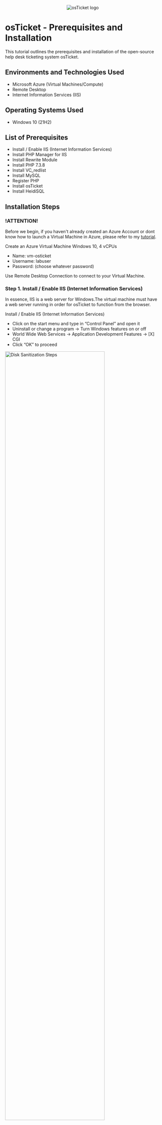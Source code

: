 <p align="center">
<img src="https://i.imgur.com/Clzj7Xs.png" alt="osTicket logo"/>
</p>

<h1>osTicket - Prerequisites and Installation</h1>
This tutorial outlines the prerequisites and installation of the open-source help desk ticketing system osTicket.<br />

<h2>Environments and Technologies Used</h2>

- Microsoft Azure (Virtual Machines/Compute)
- Remote Desktop
- Internet Information Services (IIS)

<h2>Operating Systems Used </h2>

- Windows 10</b> (21H2)

<h2>List of Prerequisites</h2>

- Install / Enable IIS (Internet Information Services)
- Install PHP Manager for IIS
- Install Rewrite Module
- Install PHP 7.3.8
- Install VC_redlist
- Install MySQL
- Register PHP
- Install osTicket
- Install HeidiSQL

<h2>Installation Steps</h2>
<h3>!ATTENTION!</h3>

Before we begin, if you haven't already created an Azure Account or dont know how to launch a Virtual Machine in Azure, please refer to my [tutorial](https://github.com/auryreyes/create-azure-virtual-machine).

Create an Azure Virtual Machine Windows 10, 4 vCPUs
- Name: vm-osticket
- Username: labuser
- Password: (choose whatever password)

Use Remote Desktop Connection to connect to your Virtual Machine.

<h3>Step 1. Install / Enable IIS (Internet Information Services)</h3>

In essence, IIS is a web server for Windows.The virtual machine must have a web server running in order for osTicket to function from the browser.

Install / Enable IIS (Internet Information Services)
- Click on the start menu and type in “Control Panel” and open it
- Uninstall or change a program -> Turn Windows features on or off
- World Wide Web Services -> Application Development Features -> [X] CGI
- Click “OK” to proceed

<p>
<img src="https://i.imgur.com/TMcivpb.png" height="80%" width="80%" alt="Disk Sanitization Steps"/>
</p>
<p>
<img src="https://i.imgur.com/lWj9Wd4.png" height="80%" width="80%" alt="Disk Sanitization Steps"/>
</p>
<p>
<img src="https://i.imgur.com/JKfrWoY.png" height="80%" width="80%" alt="Disk Sanitization Steps"/>
</p>
<p>
<img src="https://i.imgur.com/zQtGVWJ.png" height="80%" width="80%" alt="Disk Sanitization Steps"/>
</p>
<p>
<img src="https://i.imgur.com/bvfThCt.png" height="80%" width="80%" alt="Disk Sanitization Steps"/>
</p>
<p>
<img src="https://i.imgur.com/ktNQjX2.png" height="80%" width="80%" alt="Disk Sanitization Steps"/>
</p>
<p>
<img src="https://i.imgur.com/dmJW5v2.png" height="80%" width="80%" alt="Disk Sanitization Steps"/>
</p>

<h3>Step 2. Install PHP Manager for IIS</h3>

To get started, download and install [PHP Manager for IIS](https://drive.google.com/file/d/1RHsNd4eWIOwaNpj3JW4vzzmzNUH86wY_/view?usp=share_link) (PHPManagerForIIS_V1.5.0.msi)

Open after downloading to install
- File Explorer -> Downloads -> PHPManagerForIIS_V1.5.0

<p>
<img src="https://i.imgur.com/UpKeqsi.png" height="80%" width="80%" alt="Disk Sanitization Steps"/>
</p>
<p>
<img src="https://i.imgur.com/DU2vNzU.png" height="80%" width="80%" alt="Disk Sanitization Steps"/>
</p>
<p>
<img src="https://i.imgur.com/iDuyxre.png" height="80%" width="80%" alt="Disk Sanitization Steps"/>
</p>
<p>
<img src="https://i.imgur.com/GwSYRQ5.png" height="80%" width="80%" alt="Disk Sanitization Steps"/>
</p>

<h3>Step 3. Install Install Rewrite Module</h3>

To get started, download and install [Rewrite Module](https://drive.google.com/file/d/1tIK9GZBKj1JyUP87eewxgdNqn9pZmVmY/view?usp=share_link) (rewrite_amd64_en-US.msi)
- Create the directory C:\PHP

<p>
<img src="https://i.imgur.com/8iMweJQ.png" height="80%" width="80%" alt="Disk Sanitization Steps"/>
</p>
<p>
<img src="https://i.imgur.com/UyZknhw.png" height="80%" width="80%" alt="Disk Sanitization Steps"/>
</p>
<p>
<img src="https://i.imgur.com/g4E9Lfz.png" height="80%" width="80%" alt="Disk Sanitization Steps"/>
</p>
<p>
<img src="https://i.imgur.com/ad7RWmP.png" height="80%" width="80%" alt="Disk Sanitization Steps"/>
</p>

<h3>Step 4. Install PHP 7.3.8</h3>

To get started, download [PHP 7.3.8](https://drive.google.com/file/d/1snNMtLdCOpMtkCyD4mvl9yOOmvVIp9fP/view?usp=share_link) (php-7.3.8-nts-Win32-VC15-x86.zip) 
- Extract file into C:\PHP

<p>
<img src="https://i.imgur.com/pb8pgaX.png" height="80%" width="80%" alt="Disk Sanitization Steps"/>
</p>
<p>
<img src="https://i.imgur.com/8yuqunq.png" height="80%" width="80%" alt="Disk Sanitization Steps"/>
</p>
<p>
<img src="https://i.imgur.com/4aS1cYb.png" height="80%" width="80%" alt="Disk Sanitization Steps"/>
</p>

<h3>Step 5. Install VC_redlist</h3>

To get started, download and install [VC_redlist.x86.exe](https://drive.google.com/file/d/1s1OsGF3-ioO0_9LYizPRiVuIkb3lFJgH/view?usp=share_link)

<p>
<img src="https://i.imgur.com/SLOnkDi.png" height="80%" width="80%" alt="Disk Sanitization Steps"/>
</p>
<p>
<img src="https://i.imgur.com/Rzy6g27.png" height="80%" width="80%" alt="Disk Sanitization Steps"/>
</p>
<p>
<img src="https://i.imgur.com/r8yPEtb.png" height="80%" width="80%" alt="Disk Sanitization Steps"/>
</p>

<h3>Step 6. Install MySQL</h3>

MySQL Server is a database for osTicket. To get started, download and install [MySQL 5.5.62](https://drive.google.com/file/d/1_OWh9p7VQLcrB0q_V7qT8yHl0xo5gv7z/view?usp=share_link) (mysql-5.5.62-win32.msi)

Open after downloading to install
- Typical Setup
- Launch Configuration Wizard (after install)
- Standard Configuration
- Password1

<p>
<img src="https://i.imgur.com/4bDWGEL.png" height="80%" width="80%" alt="Disk Sanitization Steps"/>
</p>
<p>
<img src="https://i.imgur.com/2EIOHc2.png" height="80%" width="80%" alt="Disk Sanitization Steps"/>
</p>
<p>
<img src="https://i.imgur.com/st5nHhw.png" height="80%" width="80%" alt="Disk Sanitization Steps"/>
</p>
<p>
<img src="https://i.imgur.com/Xjg6eqq.png" height="80%" width="80%" alt="Disk Sanitization Steps"/>
</p>
<p>
<img src="https://i.imgur.com/30gwFCK.png" height="80%" width="80%" alt="Disk Sanitization Steps"/>
</p>
<p>
<img src="https://i.imgur.com/qfhlXf3.png" height="80%" width="80%" alt="Disk Sanitization Steps"/>
</p>

<h3>Step 7. Register PHP</h3>

Register PHP from within IIS
- Open IIS as an Admin
- PHP Manager -> Register new PHP version
- Browse and select C:\PHP\php-cgi.exe
- Reload IIS (Open IIS, Restart server)

<p>
<img src="https://i.imgur.com/VThLRK1.png" height="80%" width="80%" alt="Disk Sanitization Steps"/>
</p>
<p>
<img src="https://i.imgur.com/eyX4qAm.png" height="80%" width="80%" alt="Disk Sanitization Steps"/>
</p>
<p>
<img src="https://i.imgur.com/XPme1pX.png" height="80%" width="80%" alt="Disk Sanitization Steps"/>
</p>
<p>
<img src="https://i.imgur.com/GA5aw2b.png" height="80%" width="80%" alt="Disk Sanitization Steps"/>
</p>
<p>
<img src="https://i.imgur.com/SnAirhU.png" height="80%" width="80%" alt="Disk Sanitization Steps"/>
</p>

<h3>Step 8. Install osTicket</h3>

To get started, download [osTicket v1.15.8](https://drive.google.com/drive/u/2/folders/1APMfNyfNzcxZC6EzdaNfdZsUwxWYChf6) (osTicket-v1.15.8.zip)

After downloading
- Copy “upload” folder to c:\inetpub\wwwroot
- Within c:\inetpub\wwwroot, Rename “upload“ to “osTicket”

<p>
<img src="https://i.imgur.com/FNxFszY.png" height="80%" width="80%" alt="Disk Sanitization Steps"/>
</p>
<p>
<img src="https://i.imgur.com/KNsf1nc.png" height="80%" width="80%" alt="Disk Sanitization Steps"/>
</p>
<p>
<img src="https://i.imgur.com/SG6uU2T.png" height="80%" width="80%" alt="Disk Sanitization Steps"/>
</p>
<p>
<img src="https://i.imgur.com/Dg1ZzKA.png" height="80%" width="80%" alt="Disk Sanitization Steps"/>
</p>

Reload IIS (Open IIS, Restart server)

On the left hand side click on the drop down then:
- Go to sites -> Default -> osTicket
- On the right, click “Browse *:80(http)”

After clicking, a web browser should open to the osTicket page.

<p>
<img src="https://i.imgur.com/Jq51FWc.png" height="80%" width="80%" alt="Disk Sanitization Steps"/>
</p>
<p>
<img src="https://i.imgur.com/JzfIJwR.png" height="80%" width="80%" alt="Disk Sanitization Steps"/>
</p>
<p>
<img src="https://i.imgur.com/UzLimtr.png" height="80%" width="80%" alt="Disk Sanitization Steps"/>
</p>

**There are some extensions that are not enabled:**
- Go back to IIS, sites -> Default -> osTicket
- Double-click PHP Manager
- Click “Enable or disable an extension”
  - Enable: php_imap.dll
  - Enable: php_intl.dll
  - Enable: php_opcache.dll
- Refresh the osTicket site in your browser and observe any changes.

<p>
<img src="https://i.imgur.com/n01Uv0g.png" height="80%" width="80%" alt="Disk Sanitization Steps"/>
</p>
<p>
<img src="https://i.imgur.com/OsSC3jD.png" height="80%" width="80%" alt="Disk Sanitization Steps"/>
</p>
<p>
<img src="https://i.imgur.com/DNU36xI.png" height="80%" width="80%" alt="Disk Sanitization Steps"/>
</p>
<p>
<img src="https://i.imgur.com/BVUALxV.png" height="80%" width="80%" alt="Disk Sanitization Steps"/>
</p>
<p>
<img src="https://i.imgur.com/TvHrJSF.png" height="80%" width="80%" alt="Disk Sanitization Steps"/>
</p>

**Rename ost-sampleconfig.php to ost-config.php**

- From: C:\inetpub\wwwroot\osTicket\include\ost-sampleconfig.php
- To: C:\inetpub\wwwroot\osTicket\include\ost-config.php

<p>
<img src="https://i.imgur.com/LGM44MP.png" height="80%" width="80%" alt="Disk Sanitization Steps"/>
</p>

**Assign Permissions to “os-config.php”**
- Right click on "os0config.php" -> Properties
- Security tab -> Advanced
- Disable inheritance -> Remove all inherited permissions from this object
- Click Add -> Select a principal
- Type “Everyone” in the box -> Check Names -> OK
- Check “Full Control” box -> OK

<p>
<img src="https://i.imgur.com/P9e9fv9.png" height="80%" width="80%" alt="Disk Sanitization Steps"/>
</p>
<p>
<img src="https://i.imgur.com/6xWvITH.png" height="80%" width="80%" alt="Disk Sanitization Steps"/>
</p>
<p>
<img src="https://i.imgur.com/XfEVzYh.png" height="80%" width="80%" alt="Disk Sanitization Steps"/>
</p>
<p>
<img src="https://i.imgur.com/olcTfu1.png" height="80%" width="80%" alt="Disk Sanitization Steps"/>
</p>
<p>
<img src="https://i.imgur.com/DlCGgb0.png" height="80%" width="80%" alt="Disk Sanitization Steps"/>
</p>
<p>
<img src="https://i.imgur.com/qWnZocK.png" height="80%" width="80%" alt="Disk Sanitization Steps"/>
</p>
<p>
<img src="https://i.imgur.com/ipnLK5p.png" height="80%" width="80%" alt="Disk Sanitization Steps"/>
</p>
<p>
<img src="https://i.imgur.com/Pxk9COC.png" height="80%" width="80%" alt="Disk Sanitization Steps"/>
</p>
<p>
<img src="https://i.imgur.com/Q6ofncI.png" height="80%" width="80%" alt="Disk Sanitization Steps"/>
</p>
<p>

- Continue setting up osTicket in the browser (click Continue).
- Fill out everything until you get to the Database Settings.

<p>
<img src="https://i.imgur.com/8V2ZrGC.png" height="80%" width="80%" alt="Disk Sanitization Steps"/>
</p>
<p>
<img src="https://i.imgur.com/LFPUe1T.png" height="80%" width="80%" alt="Disk Sanitization Steps"/>
</p>
<p>

<h3>Step 9. Install HeidiSQL</h3>

To get started, download and install [HeidiSQL 9](https://docs.google.com/document/d/1WovrX2DaS9xkfaSr4LXyB4YnnWpXIgPCMMbbfgHmGVw/edit) (HeidiSQL_12.3.0.6589_Setup)

<p>
<img src="https://i.imgur.com/U6ma0yU.png" height="80%" width="80%" alt="Disk Sanitization Steps"/>
</p>
<p>
<img src="https://i.imgur.com/p4AmLho.png" height="80%" width="80%" alt="Disk Sanitization Steps"/>
</p>

After installation, open HeidiSQL.
- On the bottom left click “New” to create a new session
- Connect to the session
- On the left side of the page right click “Unnamed”
- Create new -> Database
- Name the database “osTicket”

<p>
<img src="https://i.imgur.com/wefQgCo.png" height="80%" width="80%" alt="Disk Sanitization Steps"/>
</p>
<p>
<img src="https://i.imgur.com/5qJ7V2y.png" height="80%" width="80%" alt="Disk Sanitization Steps"/>
</p>
<p>
<img src="https://i.imgur.com/B9ysz6p.png" height="80%" width="80%" alt="Disk Sanitization Steps"/>
</p>
<p>
<img src="https://i.imgur.com/Jdfc917.png" height="80%" width="80%" alt="Disk Sanitization Steps"/>
</p>

Continue Setting up osTicket in the browser.

MySQL Database: osTicket
- MySQL Username: root
- MySQL Password: Password1
- Click “Install Now!”

<p>
<img src="https://i.imgur.com/Oc3CH0T.png" height="80%" width="80%" alt="Disk Sanitization Steps"/>
</p>
<p>
<img src="https://i.imgur.com/HZJiL97.png" height="80%" width="80%" alt="Disk Sanitization Steps"/>
</p>

**Congratulations, and hopefully osTicket was successfully installed!**
- Browse to your help desk [login page](http://localhost/osTicket/scp/login.php)

<h3>!ATTENTION!</h3>

There are some files that need to be deleted.
- Delete: C:\inetpub\wwwroot\osTicket\setup

<p>
<img src="https://i.imgur.com/eqwrcWv.png" height="80%" width="80%" alt="Disk Sanitization Steps"/>
</p>

**Set Permissions to “Read” only on “ost-config.php” file**

(C:\inetpub\wwwroot\osTicket\include\ost-config.php)
- Right click “ost-config.php” file and select “Properties”
- Security -> Advanced
- Everyone -> Edit
- Allow only:
  - Read & Execute
  - Read

<p>
<img src="https://i.imgur.com/y5coTkF.png" height="80%" width="80%" alt="Disk Sanitization Steps"/>
</p>
<p>
<img src="https://i.imgur.com/0d34sao.png" height="80%" width="80%" alt="Disk Sanitization Steps"/>
</p>
<p>
<img src="https://i.imgur.com/tbb1HD0.png" height="80%" width="80%" alt="Disk Sanitization Steps"/>
</p>
<p>
<img src="https://i.imgur.com/bhTI9Ws.png" height="80%" width="80%" alt="Disk Sanitization Steps"/>
</p>
<p>
<img src="https://i.imgur.com/40xpuMY.png" height="80%" width="80%" alt="Disk Sanitization Steps"/>
</p>

Congratulations! osTicket was successfully installed! 

The following two tutorials will demonstrate how to set up osTicket by adding users, administrators, and resolving and managing tickets.
